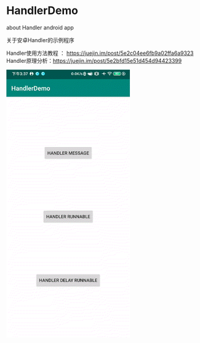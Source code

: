 # HandlerDemo
about Handler android app

关于安卓Handler的示例程序

Handler使用方法教程 ： https://juejin.im/post/5e2c04ee6fb9a02ffa6a9323  
Handler原理分析：https://juejin.im/post/5e2bfd15e51d454d94423399

![demo](https://github.com/HyejeanMOON/HandlerDemo/blob/master/Video_20200307_055452_176.gif)
